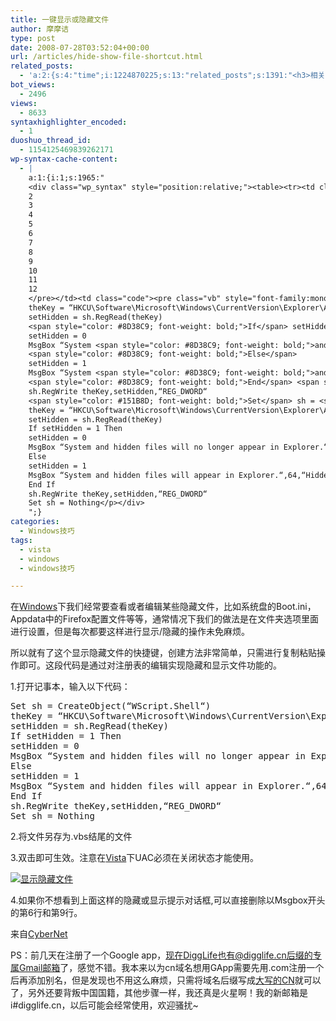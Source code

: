 ```yaml
---
title: 一键显示或隐藏文件
author: 摩摩诘
type: post
date: 2008-07-28T03:52:04+00:00
url: /articles/hide-show-file-shortcut.html
related_posts:
  - 'a:2:{s:4:"time";i:1224870225;s:13:"related_posts";s:1391:"<h3>相关日志</h3><ul class="related_post"><li><a href="http://www.digglife.cn/articles/vista-theme-visual-style-download.html" title="7个漂亮的Vista主题(视觉样式)下载">7个漂亮的Vista主题(视觉样式)下载</a></li><li><a href="http://www.digglife.cn/articles/windows-vista-sp1-download.html" title="Windows Vista SP1简体中文独立安装包官方下载">Windows Vista SP1简体中文独立安装包官方下载</a></li><li><a href="http://www.digglife.cn/articles/vista%e4%bd%bf%e7%94%a8tweakvi%e4%bc%98%e5%8c%96windows-vista.html" title="Vista:使用TweakVI优化Windows Vista">Vista:使用TweakVI优化Windows Vista</a></li><li><a href="http://www.digglife.cn/articles/active-boot-image-vista.html" title="激活Windows Vista的隐藏启动画面">激活Windows Vista的隐藏启动画面</a></li><li><a href="http://www.digglife.cn/articles/my-favorite-vista-features.html" title="我最喜欢的Windows Vista功能">我最喜欢的Windows Vista功能</a></li><li><a href="http://www.digglife.cn/articles/ubuntu-windows-xp-vista-firefox-profile.html" title="Ubuntu,Windows Vista和XP共享Firefox配置文件">Ubuntu,Windows Vista和XP共享Firefox配置文件</a></li><li><a href="http://www.digglife.cn/articles/custom-windows-interface-tools.html" title="9个工具打造焕然一新的Windows界面">9个工具打造焕然一新的Windows界面</a></li></ul>";}'
bot_views:
  - 2496
views:
  - 8633
syntaxhighlighter_encoded:
  - 1
duoshuo_thread_id:
  - 1154125469839262171
wp-syntax-cache-content:
  - |
    a:1:{i:1;s:1965:"
    <div class="wp_syntax" style="position:relative;"><table><tr><td class="line_numbers"><pre>1
    2
    3
    4
    5
    6
    7
    8
    9
    10
    11
    12
    </pre></td><td class="code"><pre class="vb" style="font-family:monospace;"><span style="color: #151B8D; font-weight: bold;">Set</span> sh = <span style="color: #E56717; font-weight: bold;">CreateObject</span>(“WScript.Shell“)
    theKey = “HKCU\Software\Microsoft\Windows\CurrentVersion\Explorer\Advanced\Hidden“
    setHidden = sh.RegRead(theKey)
    <span style="color: #8D38C9; font-weight: bold;">If</span> setHidden = 1 <span style="color: #8D38C9; font-weight: bold;">Then</span>
    setHidden = 0
    MsgBox “System <span style="color: #8D38C9; font-weight: bold;">and</span> hidden files will no longer appear <span style="color: #8D38C9; font-weight: bold;">in</span> Explorer.“,64,“Hidden File Exchange“
    <span style="color: #8D38C9; font-weight: bold;">Else</span>
    setHidden = 1
    MsgBox “System <span style="color: #8D38C9; font-weight: bold;">and</span> hidden files will appear <span style="color: #8D38C9; font-weight: bold;">in</span> Explorer.“,64,“Hidden File Exchange“
    <span style="color: #8D38C9; font-weight: bold;">End</span> <span style="color: #8D38C9; font-weight: bold;">If</span>
    sh.RegWrite theKey,setHidden,“REG_DWORD“
    <span style="color: #151B8D; font-weight: bold;">Set</span> sh = <span style="color: #00C2FF; font-weight: bold;">Nothing</span></pre></td></tr></table><p class="theCode" style="display:none;">Set sh = CreateObject(“WScript.Shell“)
    theKey = “HKCU\Software\Microsoft\Windows\CurrentVersion\Explorer\Advanced\Hidden“
    setHidden = sh.RegRead(theKey)
    If setHidden = 1 Then
    setHidden = 0
    MsgBox “System and hidden files will no longer appear in Explorer.“,64,“Hidden File Exchange“
    Else
    setHidden = 1
    MsgBox “System and hidden files will appear in Explorer.“,64,“Hidden File Exchange“
    End If
    sh.RegWrite theKey,setHidden,“REG_DWORD“
    Set sh = Nothing</p></div>
    ";}
categories:
  - Windows技巧
tags:
  - vista
  - windows
  - windows技巧

---
```

在[Windows][1]下我们经常要查看或者编辑某些隐藏文件，比如系统盘的Boot.ini，Appdata中的Firefox配置文件等等，通常情况下我们的做法是在文件夹选项里面进行设置，但是每次都要这样进行显示/隐藏的操作未免麻烦。

所以就有了这个显示隐藏文件的快捷键，创建方法非常简单，只需进行复制粘贴操作即可。这段代码是通过对注册表的编辑实现隐藏和显示文件功能的。

<!--more-->

1.打开记事本，输入以下代码：

<pre lang="vb" line="1">Set sh = CreateObject(“WScript.Shell“)
theKey = “HKCU\Software\Microsoft\Windows\CurrentVersion\Explorer\Advanced\Hidden“
setHidden = sh.RegRead(theKey)
If setHidden = 1 Then
setHidden = 0
MsgBox “System and hidden files will no longer appear in Explorer.“,64,“Hidden File Exchange“
Else
setHidden = 1
MsgBox “System and hidden files will appear in Explorer.“,64,“Hidden File Exchange“
End If
sh.RegWrite theKey,setHidden,“REG_DWORD“
Set sh = Nothing</pre>

2.将文件另存为.vbs结尾的文件

3.双击即可生效。注意在[Vista][2]下UAC必须在关闭状态才能使用。

[![显示隐藏文件][3]][4]

4.如果你不想看到上面这样的隐藏或显示提示对话框,可以直接删除以Msgbox开头的第6行和第9行。

来自[CyberNet][5]

PS：前几天在注册了一个Google app，现在DiggLife也有@digglife.cn后缀的[专属Gmail邮箱][6]了，感觉不错。我本来以为cn域名想用GApp需要先用.com注册一个后再添加别名，但是发现也不用这么麻烦，只需将域名后缀写成[大写的CN][7]就可以了，另外还要背叛中国国籍，其他步骤一样，我还真是火星啊！我的新邮箱是i#digglife.cn，以后可能会经常使用，欢迎骚扰~

 [1]: https://www.digglife.net/articles/category/windows-tricks "Windows技巧"
 [2]: https://www.digglife.net/articles/tag/vista "Vista相关文章"
 [3]: https://www.digglife.net/wp-content/uploads/archive/msgbox.png
 [4]: http://picasaweb.google.com/digglifeshow/oCzYfC/photo#5227898259155235714
 [5]: http://cybernetnews.com/2008/07/24/cybernotes-shortcut-to-showhide-hidden-files/
 [6]: https://www.google.com/a/digglife.cn/ "DiggLife的Google APP"
 [7]: http://zhiqiang.org/blog/posts/guide-for-google-apps.html
